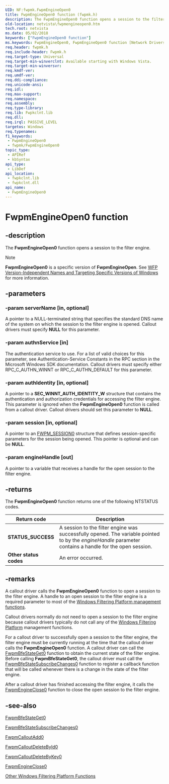 ```yaml
---
UID: NF:fwpmk.FwpmEngineOpen0
title: FwpmEngineOpen0 function (fwpmk.h)
description: The FwpmEngineOpen0 function opens a session to the filter engine.Note  FwpmEngineOpen0 is a specific version of FwpmEngineOpen.
old-location: netvista\fwpmengineopen0.htm
tech.root: netvista
ms.date: 05/02/2018
keywords: ["FwpmEngineOpen0 function"]
ms.keywords: FwpmEngineOpen0, FwpmEngineOpen0 function [Network Drivers Starting with Windows Vista], fwpmk/FwpmEngineOpen0, netvista.fwpmengineopen0, wfp_ref_2_funct_2_fwpm_29969a12-e73c-4b61-b940-e0da4b0be737.xml
req.header: fwpmk.h
req.include-header: Fwpmk.h
req.target-type: Universal
req.target-min-winverclnt: Available starting with Windows Vista.
req.target-min-winversvr: 
req.kmdf-ver: 
req.umdf-ver: 
req.ddi-compliance: 
req.unicode-ansi: 
req.idl: 
req.max-support: 
req.namespace: 
req.assembly: 
req.type-library: 
req.lib: Fwpkclnt.lib
req.dll: 
req.irql: PASSIVE_LEVEL
targetos: Windows
req.typenames: 
f1_keywords:
 - FwpmEngineOpen0
 - fwpmk/FwpmEngineOpen0
topic_type:
 - APIRef
 - kbSyntax
api_type:
 - LibDef
api_location:
 - fwpkclnt.lib
 - fwpkclnt.dll
api_name:
 - FwpmEngineOpen0
---
```


# FwpmEngineOpen0 function


## -description

The **FwpmEngineOpen0** function opens a session to the filter engine.
> [!Note]
> **FwpmEngineOpen0** is a specific version of **FwpmEngineOpen**. See [WFP Version-Independent Names and Targeting Specific Versions of Windows](/windows/desktop/FWP/wfp-version-independent-names-and-targeting-specific-versions-of-windows) for more information.

## -parameters

### -param serverName [in, optional]


A pointer to a NULL-terminated string that specifies the standard DNS name of the system on which the session to the filter engine is opened. Callout drivers must specify <b>NULL</b> for this parameter.

### -param authnService [in]


The authentication service to use. For a list of valid choices for this parameter, see Authentication-Service Constants in the RPC section in the Microsoft Windows SDK documentation. Callout drivers must specify either RPC_C_AUTHN_WINNT or RPC_C_AUTHN_DEFAULT for this parameter.

### -param authIdentity [in, optional]


A pointer to a **SEC_WINNT_AUTH_IDENTITY_W** structure that contains the authentication and authorization credentials for accessing the filter engine. This parameter is ignored when the **FwpmEngineOpen0** function is called from a callout driver. Callout drivers should set this parameter to **NULL**.

### -param session [in, optional]


A pointer to an [FWPM_SESSION0](/previous-versions/windows/hardware/drivers/ff550083(v=vs.85)) structure that defines session-specific parameters for the session being opened. This pointer is optional and can be **NULL**.

### -param engineHandle [out]


A pointer to a variable that receives a handle for the open session to the filter engine.

## -returns

The **FwpmEngineOpen0** function returns one of the following NTSTATUS codes.

|Return code|Description|
|--- |--- |
|**STATUS_SUCCESS**|A session to the filter engine was successfully opened. The variable pointed to by the _engineHandle_ parameter contains a handle for the open session.|
|**Other status codes**|An error occurred.|

## -remarks

A callout driver calls the **FwpmEngineOpen0** function to open a session to the filter engine. A handle to an open session to the
filter engine is a required parameter to most of the [Windows Filtering Platform management functions](/windows/win32/fwp/fwp-mgmt-functions).

Callout drivers normally do not need to open a session to the filter engine because callout drivers typically do not call any of the [Windows Filtering Platform](/windows/desktop/FWP/windows-filtering-platform-start-page) management functions.

For a callout driver to successfully open a session to the filter engine, the filter engine must be currently running at the time that the callout driver calls the **FwpmEngineOpen0** function. A callout driver can call the [FwpmBfeStateGet0](./nf-fwpmk-fwpmbfestateget0.md) function to obtain the current state of the filter engine. Before calling **FwpmBfeStateGet0**, the callout driver must call the [FwpmBfeStateSubscribeChanges0](./nf-fwpmk-fwpmbfestatesubscribechanges0.md) function to register a callback function that will be called whenever there is a change in the state of the filter engine.

After a callout driver has finished accessing the filter engine, it calls the [FwpmEngineClose0](./nf-fwpmk-fwpmengineclose0.md) function to close the open session to the filter engine.

## -see-also

[FwpmBfeStateGet0](./nf-fwpmk-fwpmbfestateget0.md)



[FwpmBfeStateSubscribeChanges0](./nf-fwpmk-fwpmbfestatesubscribechanges0.md)



[FwpmCalloutAdd0](./nf-fwpmk-fwpmcalloutadd0.md)



[FwpmCalloutDeleteById0](./nf-fwpmk-fwpmcalloutdeletebyid0.md)



[FwpmCalloutDeleteByKey0](./nf-fwpmk-fwpmcalloutdeletebykey0.md)



[FwpmEngineClose0](./nf-fwpmk-fwpmengineclose0.md)



[Other Windows Filtering Platform Functions](/windows-hardware/drivers/network/calling-other-windows-filtering-platform-functions)
